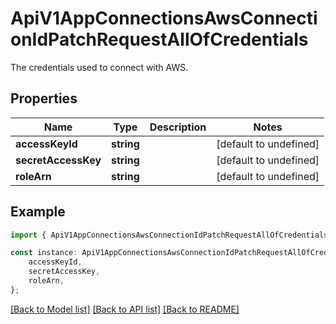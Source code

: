 # ApiV1AppConnectionsAwsConnectionIdPatchRequestAllOfCredentials

The credentials used to connect with AWS.

## Properties

Name | Type | Description | Notes
------------ | ------------- | ------------- | -------------
**accessKeyId** | **string** |  | [default to undefined]
**secretAccessKey** | **string** |  | [default to undefined]
**roleArn** | **string** |  | [default to undefined]

## Example

```typescript
import { ApiV1AppConnectionsAwsConnectionIdPatchRequestAllOfCredentials } from './api';

const instance: ApiV1AppConnectionsAwsConnectionIdPatchRequestAllOfCredentials = {
    accessKeyId,
    secretAccessKey,
    roleArn,
};
```

[[Back to Model list]](../README.md#documentation-for-models) [[Back to API list]](../README.md#documentation-for-api-endpoints) [[Back to README]](../README.md)
